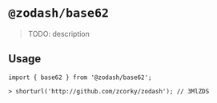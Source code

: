 # `@zodash/base62`

> TODO: description

## Usage

```
import { base62 } from '@zodash/base62';

> shorturl('http://github.com/zcorky/zodash'); // 3MlZDS
```
